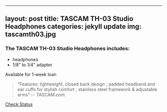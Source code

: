 ﻿
---
layout: post
title: TASCAM TH-03 Studio Headphones
categories: jekyll update
img: tascamth03.jpg
---
### The TASCAM TH-03 Studio Headphones includes:

- headphones
- 1/8" to 1/4" adapter

Available for 1-week loan

>"Features: lightweight, closed back design ; padded headband and ear cuffs for stylish comfort ; stainless steel framework & adjustable arms" -- TASCAM.com


<a href="https://vufind.carli.illinois.edu/vf-dpu/Record/dpu_1255808" target="_blank" class="btn btn-primary btn-lg">Check Status</a>

